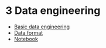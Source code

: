 # 3 Data engineering

- [Basic data engineering](1-basic-data-engineering.md)
- [Data format](2-data-format.md)
- [Notebook](3-notebook.md)